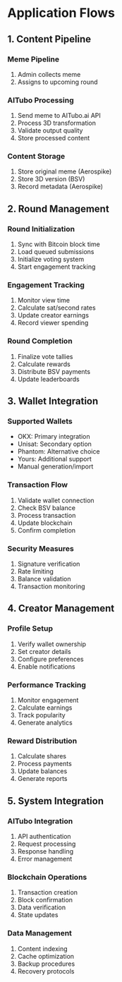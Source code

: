 # Application Flows

## 1. Content Pipeline

### Meme Pipeline
1. Admin collects meme
2. Assigns to upcoming round

### AITubo Processing
1. Send meme to AITubo.ai API
2. Process 3D transformation
3. Validate output quality
4. Store processed content

### Content Storage
1. Store original meme (Aerospike)
2. Store 3D version (BSV)
3. Record metadata (Aerospike)

## 2. Round Management

### Round Initialization
1. Sync with Bitcoin block time
2. Load queued submissions
3. Initialize voting system
4. Start engagement tracking

### Engagement Tracking
1. Monitor view time
2. Calculate sat/second rates
3. Update creator earnings
4. Record viewer spending

### Round Completion
1. Finalize vote tallies
2. Calculate rewards
3. Distribute BSV payments
4. Update leaderboards

## 3. Wallet Integration

### Supported Wallets
- OKX: Primary integration
- Unisat: Secondary option
- Phantom: Alternative choice
- Yours: Additional support
- Manual generation/import

### Transaction Flow
1. Validate wallet connection
2. Check BSV balance
3. Process transaction
4. Update blockchain
5. Confirm completion

### Security Measures
1. Signature verification
2. Rate limiting
3. Balance validation
4. Transaction monitoring

## 4. Creator Management

### Profile Setup
1. Verify wallet ownership
2. Set creator details
3. Configure preferences
4. Enable notifications

### Performance Tracking
1. Monitor engagement
2. Calculate earnings
3. Track popularity
4. Generate analytics

### Reward Distribution
1. Calculate shares
2. Process payments
3. Update balances
4. Generate reports

## 5. System Integration

### AITubo Integration
1. API authentication
2. Request processing
3. Response handling
4. Error management

### Blockchain Operations
1. Transaction creation
2. Block confirmation
3. Data verification
4. State updates

### Data Management
1. Content indexing
2. Cache optimization
3. Backup procedures
4. Recovery protocols
